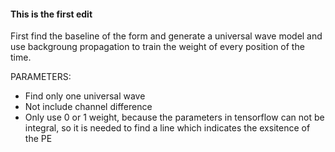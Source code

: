 #### This is the first edit
First find the  baseline of the form and generate a universal wave model and use backgroung propagation to train the weight of every position of the time. 

PARAMETERS:

* Find only one universal wave
* Not include channel difference
* Only use 0 or 1 weight, because the parameters in tensorflow can not be integral, so it is needed to find a line which indicates the exsitence of the PE